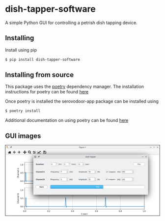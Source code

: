 # dish-tapper-software 

A simple Python GUI for controlling a petrish dish tapping device.

## Installing
Install using pip 

```bash
$ pip install dish-tapper-software 
```

## Installing from source

This package uses the [poetry](https://python-poetry.org/) dependency manager.
The installation instructions for poetry can be found
[here](https://python-poetry.org/docs/#installation)

Once poetry is installed the serovodoor-app package can be installed using

```bash
$ poetry install
```
Additional documentation on using poetry can be found
[here](https://python-poetry.org/docs/)

## GUI images

![connect_tab](images/screenshot3.png)


